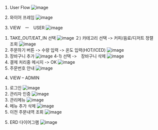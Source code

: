 1. User Flow
![image](https://github.com/user-attachments/assets/03a6fb92-2257-45fe-a82d-2cabeb7b6cfa)

2. 와이어 프레임
![image](https://github.com/user-attachments/assets/0daa87ee-4b13-4f52-9446-ee96f33a5ea6)

3. VIEW　ー　USER
![image](https://github.com/user-attachments/assets/eaebf2b5-63fb-4132-ba86-18514e29c67a)
1) TAKE_OUT/EAT_IN 선택
![image](https://github.com/user-attachments/assets/bd026384-1251-47f8-b699-f5712e007bc0)
２) 카테고리 선택 -> 커피/음료/디저트 정렬 조회
![image](https://github.com/user-attachments/assets/49969848-e516-43a6-9453-8049a622b925)
3) 주문하기 버튼 -> 수량 입력 -> 온도 입력(HOT/ICED) 
![image](https://github.com/user-attachments/assets/5df82480-373e-40c5-b476-221a97d998f4)
4) 장바구니 추가
![image](https://github.com/user-attachments/assets/428b2fa6-d8d5-4253-8afe-24c6e9f328b9)
4-1) 선택 ->　장바구니 삭제
![image](https://github.com/user-attachments/assets/3b42bbd9-5dcb-4f0f-a6ca-398a70450031)
5) 결제 처리중 메시지 -> OK 
![image](https://github.com/user-attachments/assets/24d9ad03-e36c-4550-ad04-1d9ca0a9277f)
6) 주문번호 안내
![image](https://github.com/user-attachments/assets/6c4f2ac5-8f61-4b58-94ac-78633bc0d669)

4. VIEW – ADMIN
1) 로그인
![image](https://github.com/user-attachments/assets/5f33257b-ec70-431e-82b5-defea29b46db)
2) 관리자 인증
![image](https://github.com/user-attachments/assets/c0a938f4-8b14-46f1-b058-3c7e46ca1236)
3) 관리메뉴
![image](https://github.com/user-attachments/assets/b461ffc0-57b3-450b-95c8-cda884d7f0b4)
4) 메뉴 추가 삭제
![image](https://github.com/user-attachments/assets/8b755379-0116-485e-9825-9d3a00f24662)
5) 이전 주문내역 조회
![image](https://github.com/user-attachments/assets/42601072-523d-44af-bb9b-584b98971f5e)

5. ERD 다이어그램
   ![image](https://github.com/user-attachments/assets/8b22ffaa-267f-400b-91a3-7c2f123544f6)

